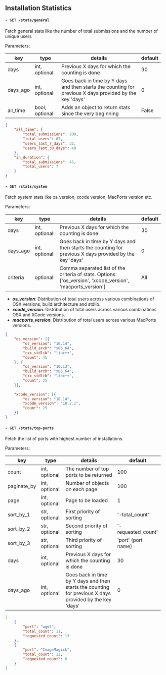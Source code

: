 ## Installation Statistics

#### `- GET /stats/general`

Fetch general stats like the number of total submissions and the number of unique users

Parameters:

| key | type | details | default |
|------|-----|----|----|
| days | int, optional | Previous X days for which the counting is done | 30 |
| days_ago | int, optional | Goes back in time by Y days and then starts the counting for previous X days provided by the key 'days' | 0 |
| all_time | bool,  optional | Adds an object to return stats since the very beginning | False |

```json
{
    "all_time": {
        "total_submissions": 200,
        "total_users": 67,
        "users_last_7_days": 32,
        "users_last_30_days": 48
    },
    "in_duration": {
        "total_submissions": 45,
        "total_users": 7
    }
}
```

#### `- GET /stats/system`

Fetch system stats like os_version, xcode version, MacPorts version etc.

Parameters:

| key | type | details | default
|------|-----|----|----|
| days | int, optional | Previous X days for which the counting is done | 30 |
| days_ago | int, optional | Goes back in time by Y days and then starts the counting for previous X days provided by the key 'days' | 0 |
| criteria | optional | Comma separated list of the criteria of stats. Options: ['os_version', 'xcode_version', 'macports_version'] | All |
    
- ***os_version***: Distribution of total users across various combinations of OSX versions, build architecture and stdlib.
- ***xcode_version***: Distribution of total users across various combinations OSX and XCode versions.
- ***macports_version***: Distribution of total users across various MacPorts versions.

```json
{
    "os_version": [{
        "os_version": "10.14",
        "build_arch": "x86_64",
        "cxx_stdlib": "libc++",
        "count": 45
    }, {
        "os_version": "10.13",
        "build_arch": "x86_64",
        "cxx_stdlib": "libc++",
        "count": 25
    }],
    
    "xcode_version": [{
        "os_version": "10.14",
        "xcode_version": "10.2.1",
        "count": 25
    }]
}
```

#### `- GET /stats/top-ports`

Fetch the list of ports with highest number of installations.

Parameters:

| key | type | details | default |
|------|-----|----|----|
| count | int, optional | The number of top ports to be returned | 100 |
| paginate_by | int, optional | Number of objects on each page | 100 |
| page | int, optional | Page to be loaded | 1 |
| sort_by_1 | str, optional | First priority of sorting | '-total_count' |
| sort_by_2 | str, optional | Second priority of sorting | '-requested_count' |
| sort_by_3 | str, optional | Third priority of sorting | 'port' (port name) |
| days | int, optional | Previous X days for which the counting is done | 30 |
| days_ago | int, optional | Goes back in time by Y days and then starts the counting for previous X days provided by the key 'days' | 0 |

```json
[
    {
        "port": "wget",
        "total_count": 11,
        "requested_count": 13
    },
    {
        "port": "ImageMagick",
        "total_count": 12,
        "requested_count": 6
    }
]
```
